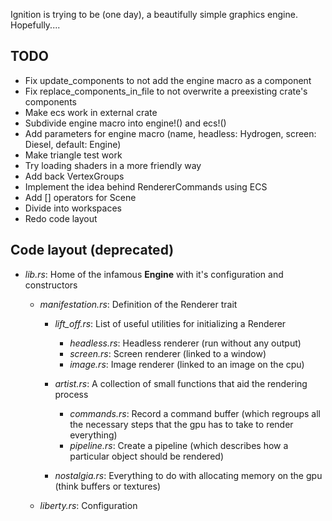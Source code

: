 Ignition is trying to be (one day), a beautifully simple graphics engine. Hopefully....

## TODO

- Fix update_components to not add the engine macro as a component
- Fix replace_components_in_file to not overwrite a preexisting crate's components
- Make ecs work in external crate
- Subdivide engine macro into engine!() and ecs!()
- Add parameters for engine macro (name, headless: Hydrogen, screen: Diesel, default: Engine)
- Make triangle test work
- Try loading shaders in a more friendly way
- Add back VertexGroups
- Implement the idea behind RendererCommands using ECS
- Add [] operators for Scene
- Divide into workspaces
- Redo code layout
 
## Code layout (**deprecated**)
- *lib.rs*: Home of the infamous **Engine** with it's configuration and constructors
  - *manifestation.rs*: Definition of the Renderer trait
    - *lift_off.rs*: List of useful utilities for initializing a Renderer
      - *headless.rs*: Headless renderer (run without any output)
      - *screen.rs*: Screen renderer (linked to a window)
      - *image.rs*: Image renderer (linked to an image on the cpu)

    - *artist.rs*: A collection of small functions that aid the rendering process
      - *commands.rs*: Record a command buffer (which regroups all the necessary steps that the gpu has to take to render everything)
      - *pipeline.rs*: Create a pipeline (which describes how a particular object should be rendered)

    - *nostalgia.rs*: Everything to do with allocating memory on the gpu (think buffers or textures)

  - *liberty.rs*: Configuration